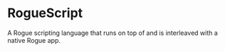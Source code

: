 # RogueScript
A Rogue scripting language that runs on top of and is interleaved with a native Rogue app.
